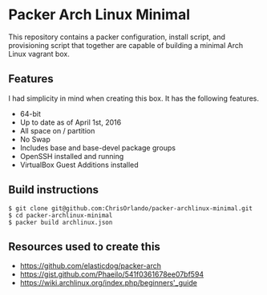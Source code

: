 Packer Arch Linux Minimal
=========================

This repository contains a packer configuration, install script, and provisioning script that together are capable of building a minimal Arch Linux vagrant box.

Features
--------

I had simplicity in mind when creating this box. It has the following features.
- 64-bit
- Up to date as of April 1st, 2016
- All space on / partition
- No Swap
- Includes base and base-devel package groups
- OpenSSH installed and running
- VirtualBox Guest Additions installed

Build instructions
------------------
~~~
$ git clone git@github.com:ChrisOrlando/packer-archlinux-minimal.git
$ cd packer-archlinux-minimal
$ packer build archlinux.json
~~~

Resources used to create this
-----------------------------
- https://github.com/elasticdog/packer-arch
- https://gist.github.com/Phaeilo/541f0361678ee07bf594
- https://wiki.archlinux.org/index.php/beginners'_guide
